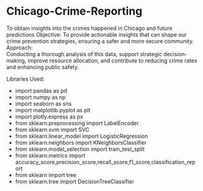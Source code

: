 # Chicago-Crime-Reporting
To obtain insights into the crimes happened in Chicago and future predictions
Objective:
  To provide actionable insights that can shape our crime prevention strategies, ensuring a safer and more secure community. 
Approach:  
  Conducting a thorough analysis of this data, support strategic decision-making, improve resource allocation, and contribute to reducing crime rates and enhancing public safety.

Libraries Used:
  - import pandas as pd
  - import numpy as np
  - import seaborn as sns
  - import matplotlib.pyplot as plt
  - import plotly.express as px  
  - from sklearn.preprocessing import LabelEncoder 
  - from sklearn.svm import SVC
  - from sklearn.linear_model import LogisticRegression
  - from sklearn.neighbors import KNeighborsClassifier
  - from sklearn.model_selection import train_test_split
  - from sklearn.metrics import accuracy_score,precision_score,recall_score,f1_score,classification_report
  - from sklearn import tree
  - from sklearn.tree import DecisionTreeClassifier

